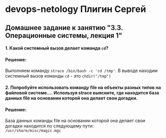 # devops-netology Плигин Сергей
## Домашнее задание к занятию "3.3. Операционные системы, лекция 1"

#### 1. Какой системный вызов делает команда `cd`?
#### Решение:
Выполняем команду `strace /bin/bash -c 'cd /tmp'`.
В выводе находим системный вызов команды `cd` - это `chdir("/tmp")`
#### 2. Попробуйте использовать команду file на объекты разных типов на файловой системе.... Используя strace выясните, где находится база данных file на основании которой она делает свои догадки.
#### Решение:
База данных команды file на основании которой она делает свои догадки находится по следующему пути:   
`/usr/share/misc/magic.mgc`